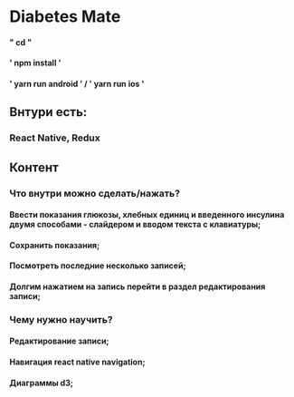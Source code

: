 # Diabetes Mate

  #### " cd "
  #### ' npm install '
  ####  ' yarn run android ' / ' yarn run ios '

## Внтури есть:
### React Native, Redux

## Контент
### Что внутри можно сделать/нажать?
#### Ввести показания глюкозы, хлебных единиц и введенного инсулина двумя способами - слайдером и вводом текста с клавиатуры;
#### Сохранить показания;
#### Посмотреть последние несколько записей;
#### Долгим нажатием на запись перейти в раздел редактирования записи;

### Чему нужно научить?
#### Редактирование записи;
#### Навигация react native navigation;
#### Диаграммы d3;
